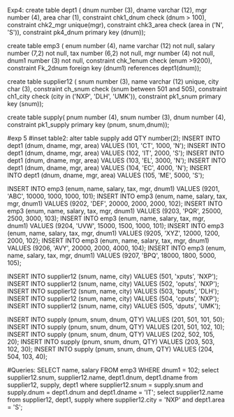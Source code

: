 Exp4:
create table dept1 (
dnum number (3),
dname varchar (12),
mgr number (4),
area char (1),
constraint chk1_dnum check (dnum > 100),
constraint chk2_mgr unique(mgr), 
constraint chk3_area check (area in ('N', 'S')),
constraint pk4_dnum primary key (dnum));


create table emp3 (
enum number (4),
name varchar (12) not null,
salary number (7,2) not null,
tax number (6,2) not null, 
mgr number (4) not null, 
dnum1 number (3) not null,
constraint chk_1enum check (enum >9200),
constraint Fk_2dnum foreign key (dnum1) references dept1(dnum));


create table supplier12 (
snum number (3),
name varchar (12) unique,
city char (3),
constraint ch_snum check (snum between 501 and 505),
constraint ch1_city check (city in ('NXP', 'DLH', 'UMK')),
constraint pk1_snum primary key (snum));


create table supply(
pnum number (4),
snum number (3),
dnum number (4),
constraint pk1_supply primary key (pnum, snum,dnum));


#exp 5
#inset table2:
alter table supply add QTY number(2);
INSERT INTO dept1 (dnum, dname, mgr, area) VALUES (101, 'CT', 1000, 'N');
INSERT INTO dept1 (dnum, dname, mgr, area) VALUES (102, 'IT', 2000, 'S');
INSERT INTO dept1 (dnum, dname, mgr, area) VALUES (103, 'EL', 3000, 'N');
INSERT INTO dept1 (dnum, dname, mgr, area) VALUES (104, 'EC', 4000, 'N');
INSERT INTO dept1 (dnum, dname, mgr, area) VALUES (105, 'ME', 5000, 'S');


INSERT INTO emp3 (enum, name, salary, tax, mgr, dnum1) VALUES (9201, 'ABC', 10000, 1000, 1000, 101);
INSERT INTO emp3 (enum, name, salary, tax, mgr, dnum1) VALUES (9202, 'DEF', 20000, 2000, 2000, 102);
INSERT INTO emp3 (enum, name, salary, tax, mgr, dnum1) VALUES (9203, 'PQR', 25000, 2500, 3000, 103);
INSERT INTO emp3 (enum, name, salary, tax, mgr, dnum1) VALUES (9204, 'UVW', 15000, 1500, 1000, 101);
INSERT INTO emp3 (enum, name, salary, tax, mgr, dnum1) VALUES (9205, 'XYZ', 12000, 1200, 2000, 102);
INSERT INTO emp3 (enum, name, salary, tax, mgr, dnum1) VALUES (9206, 'AVY', 20000, 2000, 4000, 104);
INSERT INTO emp3 (enum, name, salary, tax, mgr, dnum1) VALUES (9207, 'BPQ', 18000, 1800, 5000, 105);


INSERT INTO supplier12 (snum, name, city) VALUES (501, 'xputs', 'NXP');
INSERT INTO supplier12 (snum, name, city) VALUES (502, 'oputs', 'NXP');
INSERT INTO supplier12 (snum, name, city) VALUES (503, 'bputs', 'DLH');
INSERT INTO supplier12 (snum, name, city) VALUES (504, 'cputs', 'NXP');
INSERT INTO supplier12 (snum, name, city) VALUES (505, 'dputs', 'UMK');

INSERT INTO supply (pnum, snum, dnum, QTY) VALUES (201, 501, 101, 50);
INSERT INTO supply (pnum, snum, dnum, QTY) VALUES (201, 501, 102, 10);
INSERT INTO supply (pnum, snum, dnum, QTY) VALUES (202, 502, 105, 20);
INSERT INTO supply (pnum, snum, dnum, QTY) VALUES (203, 503, 102, 30);
INSERT INTO supply (pnum, snum, dnum, QTY) VALUES (204, 504, 103, 40);


#Queries:
SELECT name, salary FROM emp3 WHERE dnum1 = 102;
select supplier12.snum, supplier12.name, dept1.dnum, dept1.dname from supplier12, supply, dept1 where supplier12.snum = supply.snum and supply.dnum = dept1.dnum and dept1.dname =  'IT';
select supplier12.name from supplier12, dept1, supply where supplier12.city = 'NXP' and dept1.area = 'S';

